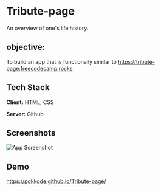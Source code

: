 # Tribute-page
An overview of one's life history.

## objective:
To build an app that is functionally similar to https://tribute-page.freecodecamp.rocks

## Tech Stack

**Client:** HTML, CSS

**Server:** Github

## Screenshots

![App Screenshot](https://i.postimg.cc/B6Nkk5mw/IMG-20220809-053048.jpg)

## Demo

https://pokkode.github.io/Tribute-page/
